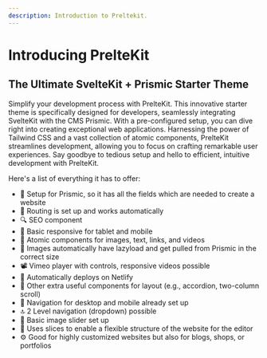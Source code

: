 ```yaml
---
description: Introduction to Preltekit.
---
```


# Introducing PrelteKit
## The Ultimate SvelteKit + Prismic Starter Theme

Simplify your development process with PrelteKit. This innovative starter theme is specifically designed for developers, seamlessly integrating SvelteKit with the CMS Prismic. With a pre-configured setup, you can dive right into creating exceptional web applications. Harnessing the power of Tailwind CSS and a vast collection of atomic components, PrelteKit streamlines development, allowing you to focus on crafting remarkable user experiences. Say goodbye to tedious setup and hello to efficient, intuitive development with PrelteKit.

Here's a list of everything it has to offer:

- :wrench: Setup for Prismic, so it has all the fields which are needed to create a website
- :vertical_traffic_light: Routing is set up and works automatically
- :mag: SEO component
- :iphone: Basic responsive for tablet and mobile
- :bricks: Atomic components for images, text, links, and videos
- :art: Images automatically have lazyload and get pulled from Prismic in the correct size
- :film_projector: Vimeo player with controls, responsive videos possible
- :rocket: Automatically deploys on Netlify
- :hammer: Other extra useful components for layout (e.g., accordion, two-column scroll)
- :link: Navigation for desktop and mobile already set up
- :top: 2 Level navigation (dropdown) possible
- :cinema: Basic image slider set up
- :jigsaw: Uses slices to enable a flexible structure of the website for the editor
- :gear: Good for highly customized websites but also for blogs, shops, or portfolios